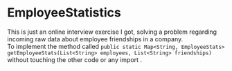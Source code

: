 # EmployeeStatistics
This is just an online interview exercise I got, solving a problem regarding incoming raw data about employee friendships in a company.
<br>
To implement the method called `public static Map<String, EmployeeStats> getEmployeeStats(List<String> employees, List<String> friendships)` without touching the other code or any import .
<br>

